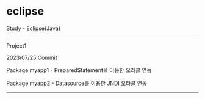 # eclipse
Study - Eclipse(Java)

----------------------------------------------------------------------------------------------------------------------------------------------------

Project1

2023/07/25 Commit

Package myapp1 - PreparedStatement을 이용한 오라클 연동

Package myapp2 - Datasource를 이용한 JNDI 오라클 연동

----------------------------------------------------------------------------------------------------------------------------------------------------
